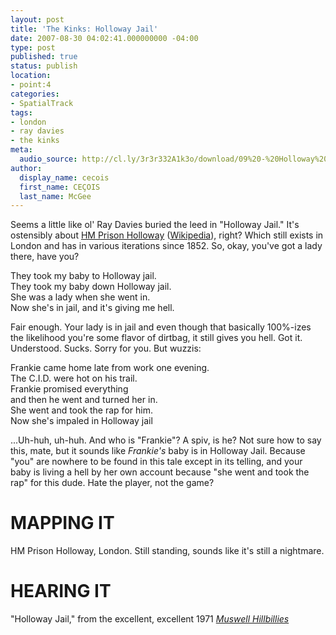 ```yaml
---
layout: post
title: 'The Kinks: Holloway Jail'
date: 2007-08-30 04:02:41.000000000 -04:00
type: post
published: true
status: publish
location:
- point:4
categories:
- SpatialTrack
tags:
- london
- ray davies
- the kinks
meta:
  audio_source: http://cl.ly/3r3r332A1k3o/download/09%20-%20Holloway%20Jail.mp3
author:
  display_name: cecois
  first_name: CEÇOIS
  last_name: McGee
---
```


Seems a little like ol' Ray Davies buried the leed in "Holloway Jail." It's ostensibly about <a href="http://www.justice.gov.uk/contacts/prison-finder/holloway">HM Prison Holloway</a> (<a href="https://en.wikipedia.org/wiki/HM_Prison_Holloway">Wikipedia</a>), right? Which still exists in London and has in various iterations since 1852. So, okay, you've got a lady there, have you?

<div class="lyrics">They took my baby to Holloway jail.<br />
They took my baby down Holloway jail.<br />
She was a lady when she went in.<br />
Now she's in jail, and it's giving me hell.<br />
</div>

Fair enough. Your lady is in jail and even though that basically 100%-izes the likelihood you're some flavor of dirtbag, it still gives you hell. Got it. Understood. Sucks. Sorry for you. But wuzzis:

<div class="lyrics">Frankie came home late from work one evening.<br />
The C.I.D. were hot on his trail.<br />
Frankie promised everything<br />
and then he went and turned her in.<br />
She went and took the rap for him.<br />
Now she's impaled in Holloway jail</div>

...Uh-huh, uh-huh. And who is "Frankie"? A spiv, is he? Not sure how to say this, mate, but it sounds like <em>Frankie's</em> baby is in Holloway Jail. Because "you" are nowhere to be found in this tale except in its telling, and your baby is living a hell by her own account because "she went and took the rap" for this dude. Hate the player, not the game?

# MAPPING IT
HM Prison Holloway, London. Still standing, sounds like it's still a nightmare.

# HEARING IT
"Holloway Jail," from the excellent, excellent 1971 <em><a href="https://open.spotify.com/album/1M0S5V7Vw0DIwPP8AeCXfJ">Muswell Hillbillies</a></em>
<!-- <iframe src="https://embed.spotify.com/?uri=spotify%3Atrack%3A2Dr5fxonbviYAWJqy87OF8" width="400" height="180" frameborder="0" allowtransparency="true"></iframe> -->
